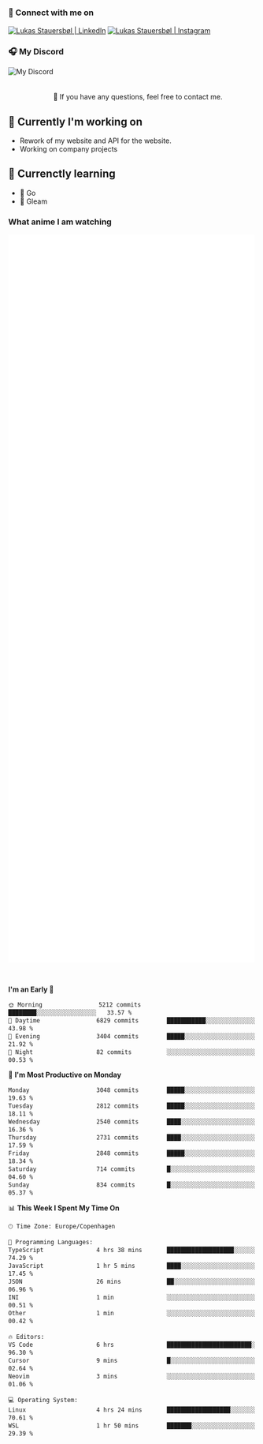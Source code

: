 ### 🔗 Connect with me on
<a href="https://www.instagram.com/lukas_stauersbol" target="_blank"><img align="center" src="https://raw.githubusercontent.com/stauersbol/stauersbol/main/images/instagram.svg" alt="Lukas Stauersbøl | LinkedIn" width="30px"/></a>
<a href="https://www.linkedin.com/in/lukas-stauersbol/" target="_blank"><img align="center" src="https://raw.githubusercontent.com/stauersbol/stauersbol/main/images/linkedin.svg" alt="Lukas Stauersbøl | Instagram" width="30px"/></a>

<p align="center">
 <h3>🎧 My Discord</h3>
 <img align="left" height="55px" src="https://discord.c99.nl/widget/theme-2/147806323323568128.png" alt="My Discord" />
</p>

<br/>
<br/>
<br/>
💬 If you have any questions, feel free to contact me.

## 🔭 Currently I'm working on
- Rework of my website and API for the website.
- Working on company projects
 
## 🌱 Currenctly learning
- 💙 Go
- 💜 Gleam

### What anime I am watching
<a href="https://anilist.co/user/slashiy/" align="center"><img align="center" width="500px" src="metrics.plugin.personal.anilist.svg" /></a>

<br/>

<!--START_SECTION:waka-->
**I'm an Early 🐤** 

```text
🌞 Morning                5212 commits        ████████░░░░░░░░░░░░░░░░░   33.57 % 
🌆 Daytime                6829 commits        ███████████░░░░░░░░░░░░░░   43.98 % 
🌃 Evening                3404 commits        █████░░░░░░░░░░░░░░░░░░░░   21.92 % 
🌙 Night                  82 commits          ░░░░░░░░░░░░░░░░░░░░░░░░░   00.53 % 
```
📅 **I'm Most Productive on Monday** 

```text
Monday                   3048 commits        █████░░░░░░░░░░░░░░░░░░░░   19.63 % 
Tuesday                  2812 commits        █████░░░░░░░░░░░░░░░░░░░░   18.11 % 
Wednesday                2540 commits        ████░░░░░░░░░░░░░░░░░░░░░   16.36 % 
Thursday                 2731 commits        ████░░░░░░░░░░░░░░░░░░░░░   17.59 % 
Friday                   2848 commits        █████░░░░░░░░░░░░░░░░░░░░   18.34 % 
Saturday                 714 commits         █░░░░░░░░░░░░░░░░░░░░░░░░   04.60 % 
Sunday                   834 commits         █░░░░░░░░░░░░░░░░░░░░░░░░   05.37 % 
```


📊 **This Week I Spent My Time On** 

```text
🕑︎ Time Zone: Europe/Copenhagen

💬 Programming Languages: 
TypeScript               4 hrs 38 mins       ███████████████████░░░░░░   74.29 % 
JavaScript               1 hr 5 mins         ████░░░░░░░░░░░░░░░░░░░░░   17.45 % 
JSON                     26 mins             ██░░░░░░░░░░░░░░░░░░░░░░░   06.96 % 
INI                      1 min               ░░░░░░░░░░░░░░░░░░░░░░░░░   00.51 % 
Other                    1 min               ░░░░░░░░░░░░░░░░░░░░░░░░░   00.42 % 

🔥 Editors: 
VS Code                  6 hrs               ████████████████████████░   96.30 % 
Cursor                   9 mins              █░░░░░░░░░░░░░░░░░░░░░░░░   02.64 % 
Neovim                   3 mins              ░░░░░░░░░░░░░░░░░░░░░░░░░   01.06 % 

💻 Operating System: 
Linux                    4 hrs 24 mins       ██████████████████░░░░░░░   70.61 % 
WSL                      1 hr 50 mins        ███████░░░░░░░░░░░░░░░░░░   29.39 % 
```


<!--END_SECTION:waka-->
